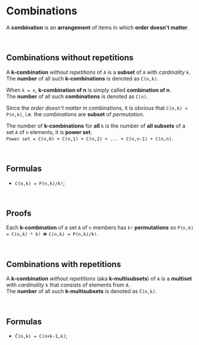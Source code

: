 # Combinations
A **combination** is an **arrangement** of items in which **order doesn't matter**.<br>

<br>

## Combinations without repetitions
A **k-combination** *without repetitions* of `A` is a **subset** of `A` with *cardinality* `k`.<br>
The **number** of all such **k-combinations** is denoted as `C(n,k)`.<br>

When `k = n`, **k-combination of n** is simply called **combination of n**.<br>
The **number** of all such **combinations** is denoted as `C(n)`.<br>

Since the *order doesn't matter* in combinations, it is obvious that `C(n,k) < P(n,k)`, i.e. the *combinations* are **subset** of *permutation*.<br>

The number of **k-combinations** for **all** `k` is the number of **all subsets** of a set `A` of `n` elements, it is **power set**.<br>
`Power set = C(n,0) + C(n,1) + C(n,2) + ... + C(n,n-1) + C(n,n)`.

<br>

## Formulas
- `C(n,k) = P(n,k)/k!`;

<br>

## Proofs
Each **k-combination** of a set `A` of `n` members has `k!` **permutations** so `P(n,k) = C(n,k) * k!` **=>** `C(n,k) = P(n,k)/k!`.

<br>

## Combinations with repetitions
A **k-combination** *without repetitions* (aka **k-multisubsets**) of `A` is a **multiset** with *cardinality* `k` that consists of elements from `A`.<br>
The **number** of all such **k-multisubsets** is denoted as `C̄(n,k)`.

<br>

## Formulas
- `C̄(n,k) = C(n+k-1,k)`;
